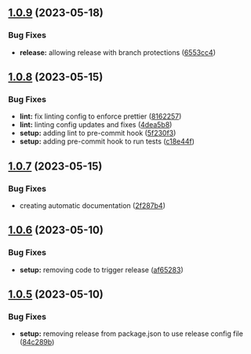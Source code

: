 ## [1.0.9](https://github.com/jdietrichdev/simple-package/compare/v1.0.8...v1.0.9) (2023-05-18)


### Bug Fixes

* **release:** allowing release with branch protections ([6553cc4](https://github.com/jdietrichdev/simple-package/commit/6553cc4f514675aa3201711fd860539f06eaf2a6))

## [1.0.8](https://github.com/jdietrichdev/simple-package/compare/v1.0.7...v1.0.8) (2023-05-15)


### Bug Fixes

* **lint:** fix linting config to enforce prettier ([8162257](https://github.com/jdietrichdev/simple-package/commit/8162257029159a84fb6bfc3c244b226f84f31249))
* **lint:** linting config updates and fixes ([4dea5b8](https://github.com/jdietrichdev/simple-package/commit/4dea5b879ed3d6edbd591dee99bf4ea6346678f7))
* **setup:** adding lint to pre-commit hook ([5f230f3](https://github.com/jdietrichdev/simple-package/commit/5f230f3e22316320ffdef926f409cdb78a76bf05))
* **setup:** adding pre-commit hook to run tests ([c18e44f](https://github.com/jdietrichdev/simple-package/commit/c18e44f26e80203eee4b5f25ad3c1400e9e88441))

## [1.0.7](https://github.com/jdietrichdev/simple-package/compare/v1.0.6...v1.0.7) (2023-05-15)


### Bug Fixes

* creating automatic documentation ([2f287b4](https://github.com/jdietrichdev/simple-package/commit/2f287b435f0f6e3e1f365588e3d35a0b1201a031))

## [1.0.6](https://github.com/jdietrichdev/simple-package/compare/v1.0.5...v1.0.6) (2023-05-10)


### Bug Fixes

* **setup:** removing code to trigger release ([af65283](https://github.com/jdietrichdev/simple-package/commit/af652831ccfda6e015070bf18ff0d3d02ab184b5))

## [1.0.5](https://github.com/jdietrichdev/simple-package/compare/v1.0.4...v1.0.5) (2023-05-10)


### Bug Fixes

* **setup:** removing release from package.json to use release config file ([84c289b](https://github.com/jdietrichdev/simple-package/commit/84c289b3e640d08dafc135cdaadf0d024c7d8c2c))
